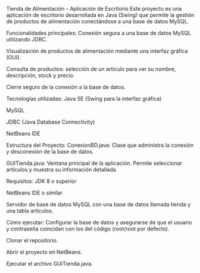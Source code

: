 Tienda de Alimentación - Aplicación de Escritorio
Este proyecto es una aplicación de escritorio desarrollada en Java (Swing) que permite la gestión de productos de alimentación conectándose a una base de datos MySQL.

Funcionalidades principales:
Conexión segura a una base de datos MySQL utilizando JDBC.

Visualización de productos de alimentación mediante una interfaz gráfica (GUI).

Consulta de productos: selección de un artículo para ver su nombre, descripción, stock y precio.

Cierre seguro de la conexión a la base de datos.

Tecnologías utilizadas:
Java SE (Swing para la interfaz gráfica)

MySQL

JDBC (Java Database Connectivity)

NetBeans IDE

Estructura del Proyecto:
ConexionBD.java: Clase que administra la conexión y desconexión de la base de datos.

GUITienda.java: Ventana principal de la aplicación. Permite seleccionar artículos y muestra su información detallada.

Requisitos:
JDK 8 o superior

NetBeans IDE o similar

Servidor de base de datos MySQL con una base de datos llamada tienda y una tabla articulos.

Cómo ejecutar:
Configurar la base de datos y asegurarse de que el usuario y contraseña coincidan con los del código (root/root por defecto).

Clonar el repositorio.

Abrir el proyecto en NetBeans.

Ejecutar el archivo GUITienda.java.
